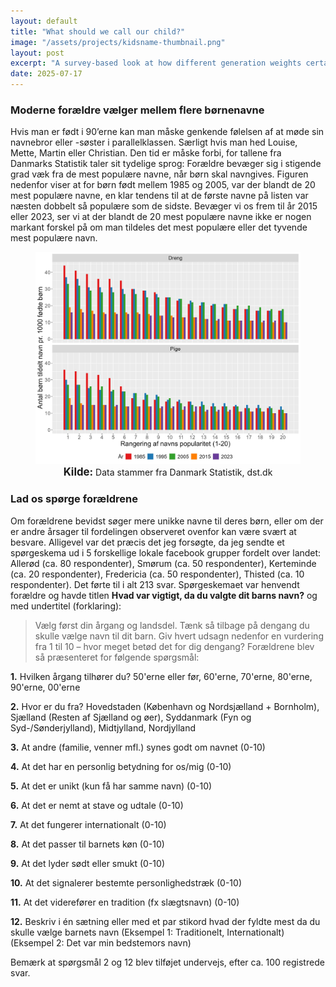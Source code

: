 ```yaml
---
layout: default
title: "What should we call our child?"
image: "/assets/projects/kidsname-thumbnail.png"
layout: post
excerpt: "A survey-based look at how different generation weights certain factors when naming childs. Article on Danish."
date: 2025-07-17
---
```


### Moderne forældre vælger mellem flere børnenavne

Hvis man er født i 90’erne kan man måske genkende følelsen af at møde sin navnebror eller -søster i parallelklassen. Særligt hvis man hed Louise, Mette, Martin eller Christian. Den tid er måske forbi, for tallene fra Danmarks Statistik taler sit tydelige sprog: Forældre bevæger sig i stigende grad væk fra de mest populære navne, når børn skal navngives. Figuren nedenfor viser at for børn født mellem 1985 og 2005, var der blandt de 20 mest populære navne, en klar tendens til at de første navne på listen var næsten dobbelt så populære som de sidste. Bevæger vi os frem til år 2015 eller 2023, ser vi at der blandt de 20 mest populære navne ikke er nogen markant forskel på om man tildeles det mest populære eller det tyvende mest populære navn. 

<figure style="text-align: center;">
 <img src="/assets/projects/foedsler.png" alt="De mest populære børnenavne henover generationer" width="600">
 <figcaption style="text-align: center;">
   <strong style="font-size: 1.2em;">Kilde:</strong> Data stammer fra Danmark Statistik, dst.dk
 </figcaption>
</figure>

### Lad os spørge forældrene

Om forældrene bevidst søger mere unikke navne til deres børn, eller om der er andre årsager til fordelingen observeret ovenfor kan være svært  at besvare. Alligevel var det præcis det jeg forsøgte, da jeg sendte et spørgeskema ud i 5 forskellige lokale facebook grupper fordelt over landet: Allerød (ca. 80 respondenter), Smørum (ca. 50 respondenter), Kerteminde (ca. 20 respondenter), Fredericia (ca. 50 respondenter), Thisted (ca. 10 respondenter). Det førte til i alt 213 svar. Spørgeskemaet var henvendt forældre og havde titlen **Hvad var vigtigt, da du valgte dit barns navn?** og med undertitel (forklaring):

> Vælg først din årgang og landsdel. Tænk så tilbage på dengang du skulle vælge navn til dit barn. Giv hvert udsagn nedenfor en vurdering fra 1 til 10 – hvor meget betød det for dig dengang? Forældrene blev så præsenteret for følgende spørgsmål:

**1.** Hvilken årgang tilhører du? 50'erne eller før, 60'erne, 70'erne, 80'erne, 90'erne, 00'erne

**2.** Hvor er du fra? Hovedstaden (København og Nordsjælland + Bornholm), Sjælland (Resten af Sjælland og øer), Syddanmark (Fyn og Syd-/Sønderjylland), Midtjylland, Nordjylland  

**3.** At andre (familie, venner mfl.) synes godt om navnet (0-10)

**4.** At det har en personlig betydning for os/mig (0-10)

**5.** At det er unikt (kun få har samme navn) (0-10)

**6.** At det er nemt at stave og udtale (0-10)

**7.** At det fungerer internationalt (0-10)

**8.** At det passer til barnets køn (0-10)

**9.** At det lyder sødt eller smukt (0-10)

**10.** At det signalerer bestemte personlighedstræk (0-10)

**11.** At det viderefører en tradition (fx slægtsnavn) (0-10)

**12.** Beskriv i én sætning eller med et par stikord hvad der fyldte mest da du skulle vælge barnets navn
(Eksempel 1: Traditionelt, Internationalt)
(Eksempel 2: Det var min bedstemors navn)

Bemærk at spørgsmål 2 og 12 blev tilføjet undervejs, efter ca. 100 registrede svar.

